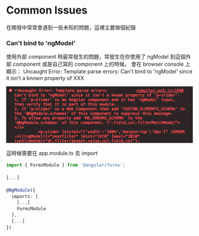 # Common Issues

在開發中常常會遇到一些未知的問題，這裡主要做個紀錄

### Can't bind to 'ngModel'

使用外部 component 時最常發生的問題，常發生在你使用了 ngModel 到這個外部 component 或是自己寫的 component 上的時候。
會在 browser console 上顯示：
Uncaught Error: Template parse errors:
Can't bind to 'ngModel' since it isn't a known property of XXX

![cant-bind-ngmodel](https://github.com/sean1093/angular-starter/blob/master/image/cant-bind-ngmodel.png "cant-bind-ngmodel")

這時候需要在 app.module.ts 去 import

```ts
import { FormsModule } from '@angular/forms';

[...]

@NgModule({
  imports: [
    [...]
    FormsModule
  ],
  [...]
})
```